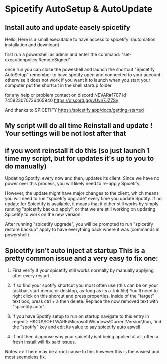 # Spicetify AutoSetup & AutoUpdate

Install auto and update easely spicetify
---------------------------------------------

Hello,
Here is a small executable to have access to spicetify! (automation installation and download)

first run a powershell as admin and enter the command:
"set-executionpolicy RemoteSigned"

once run you can close the poweshell and launch the shortcut "Spicetify AutoSetup" remember to have spotify open and connected to your account otherwise it does not work
if you want it to launch when you start your computer put the shortcut in the shell:startup folder

for any help or problem contact on discord
NEVAR#1707
id 745923070736465940
https://discord.gg/vUvn7JZ7Sy

And thanks to SPICETIFY
https://spicetify.app/docs/getting-started


My script will do all time Reinstall and update ! Your settings will be not lost after that
---------------------------------------------

if you wont reinstall it do this (so just launch 1 time my script, but for updates it's up to you to do manually)
---------------------------------------------

Updating
Spotify, every now and then, updates its client. Since we have no power over this process, you will likely need to re-apply Spicetify.

However, the update might have major changes to the client, which means you will need to run "spicetify upgrade" every time you update Spotify. If no update for Spicetify is available, it means that it either still works by simply running "spicetify backup apply", or that we are still working on updating Spicetify to work on the new version.

After running "spicetify upgrade", you will be prompted to run "spicetify restore backup" apply to have everything back where it was (commands in powershell)


Spicetify isn't auto inject at startup
This is a pretty common issue and a very easy to fix one:
---------------------------------------------

1. First verify if your spicetify still works normally by manually applying after every restart. 

2. If so find your spotify shortcut you most often use (this can be on your taskbar, start menu, or desktop, as-long as its a .lnk file) You'll need to right click on this shorcut and press properties, inside of the "target" text box, press ctrl + a then delete. Replace the now removed text with "spicetify auto".

3. If you have Spotify setup to run on startup navigate to this entry in regedit: HKCU\SOFTWARE\Microsoft\Windows\CurrentVersion\Run, find the "spotify" key and edit its value to say spicetify auto aswell

4. If not then diagnose why your spicetify
isnt being applied at all, often a fresh install will fix said issues.

Notes >> There may be a root cause to this however this is the easiest and most seemeless fix.

